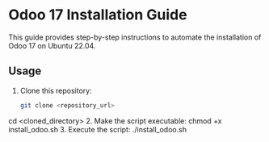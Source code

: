 # Odoo 17 Installation Guide

This guide provides step-by-step instructions to automate the installation of Odoo 17 on Ubuntu 22.04.

## Usage

1. Clone this repository:
   ```bash
   git clone <repository_url>
  cd <cloned_directory>
2. Make the script executable:
  chmod +x install_odoo.sh
3. Execute the script:
  ./install_odoo.sh
